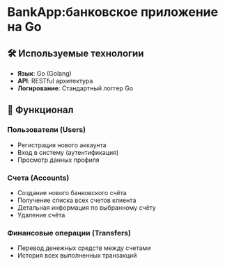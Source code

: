 # BankApp:банковское приложение на Go  

## 🛠 Используемые технологии  
- **Язык**: Go (Golang)  
- **API**: RESTful архитектура  
- **Логирование**: Стандартный логгер Go  

## 🚀 Функционал  

### Пользователи (Users)  
- Регистрация нового аккаунта  
- Вход в систему (аутентификация)  
- Просмотр данных профиля  

### Счета (Accounts)  
- Создание нового банковского счёта  
- Получение списка всех счетов клиента  
- Детальная информация по выбранному счёту  
- Удаление счёта  

### Финансовые операции (Transfers)  
- Перевод денежных средств между счетами  
- История всех выполненных транзакций  
